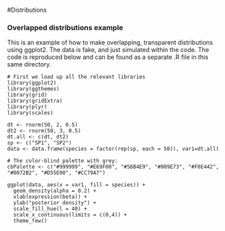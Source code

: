 #Distributions
### Overlapped distributions example

This is an example of how to make overlapping, transparent distributions using ggplot2. The data is fake, and just simulated within the code. The code is reproduced below and can be found as a separate .R file in this same directory.

```{r distributions, warning = FALSE}
# First we load up all the relevant libraries
library(ggplot2)
library(ggthemes)
library(grid)
library(gridExtra)
library(plyr)
library(scales)

dt <- rnorm(50, 2, 0.5)
dt2 <- rnorm(50, 3, 0.5)
dt.all <- c(dt, dt2)
sp <- c("SP1", "SP2")
data <- data.frame(species = factor(rep(sp, each = 50)), var1=dt.all)

# The color-blind palette with grey:
cbPalette <- c("#999999", "#E69F00", "#56B4E9", "#009E73", "#F0E442", "#0072B2", "#D55E00", "#CC79A7")

ggplot(data, aes(x = var1, fill = species)) + 
  geom_density(alpha = 0.2) + 
  xlab(expression(beta)) + 
  ylab("posterior density") +
  scale_fill_hue(l = 40) +
  scale_x_continuous(limits = c(0,4)) +
  theme_few()
```